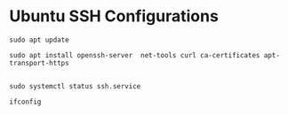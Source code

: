 #   Ubuntu SSH Configurations

    sudo apt update

    sudo apt install openssh-server  net-tools curl ca-certificates apt-transport-https


    sudo systemctl status ssh.service

    ifconfig
